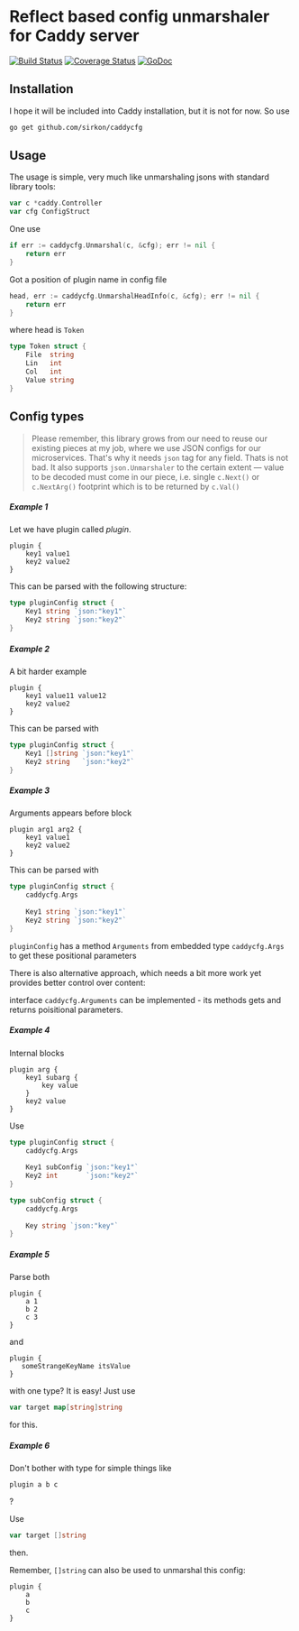 # Reflect based config unmarshaler for Caddy server

[![Build Status](https://travis-ci.org/sirkon/caddycfg.svg?branch=master)](https://travis-ci.org/sirkon/caddycfg) [![Coverage Status](https://coveralls.io/repos/github/sirkon/caddycfg/badge.svg?branch=master)](https://coveralls.io/github/sirkon/caddycfg?branch=master) [![GoDoc](https://godoc.org/github.com/sirkon/caddycfg?status.svg)](https://godoc.org/github.com/sirkoni/caddycfdg)

## Installation

I hope it will be included into Caddy installation, but it is not for now. So use

```bash
go get github.com/sirkon/caddycfg
``` 

## Usage

The usage is simple, very much like unmarshaling jsons with standard library tools:

```go
var c *caddy.Controller
var cfg ConfigStruct
```

One use
```go
if err := caddycfg.Unmarshal(c, &cfg); err != nil {
    return err
}
```

Got a position of plugin name in config file
```go
head, err := caddycfg.UnmarshalHeadInfo(c, &cfg); err != nil {
    return err
}
```
where head is `Token`
```go
type Token struct {
    File  string
    Lin   int
    Col   int
    Value string
}
```

## Config types

> Please remember, this library grows from our need to reuse our existing pieces at my job, where we use JSON configs for our microservices. That's why it needs `json` tag for any field. Thats is not bad. It also supports `json.Unmarshaler` to the certain extent — value to be decoded must come in our piece, i.e. single `c.Next()` or `c.NextArg()` footprint which is to be returned by `c.Val()`


##### Example 1

Let we have plugin called _plugin_.
 
```
plugin {
    key1 value1
    key2 value2
}
```

This can be parsed with the following structure: 

```go
type pluginConfig struct {
	Key1 string `json:"key1"`
	Key2 string `json:"key2"`
} 
```


##### Example 2


A bit harder example

```
plugin {
    key1 value11 value12
    key2 value2
}
```

This can be parsed with

```go
type pluginConfig struct {
	Key1 []string `json:"key1"`
	Key2 string   `json:"key2"`
}
```


##### Example 3

Arguments appears before block

```
plugin arg1 arg2 {
    key1 value1
    key2 value2
}
```

This can be parsed with

```go
type pluginConfig struct {
	caddycfg.Args
	
	Key1 string `json:"key1"`
	Key2 string `json:"key2"`
}
```

`pluginConfig` has a method `Arguments` from embedded type `caddycfg.Args` to get these positional parameters

There is also alternative approach, which needs a bit more work yet provides better control over content: 

interface `caddycfg.Arguments` can be implemented - its methods gets and returns poisitional parameters. 

##### Example 4

Internal blocks

```
plugin arg {
    key1 subarg {
        key value
    }
    key2 value
}
```

Use

```go
type pluginConfig struct {
    caddycfg.Args
    
    Key1 subConfig `json:"key1"`
    Key2 int       `json:"key2"`
}

type subConfig struct {
    caddycfg.Args
    
    Key string `json:"key"`
}
```

##### Example 5

Parse both

```
plugin {
    a 1
    b 2
    c 3
}
```

and

```
plugin {
   someStrangeKeyName itsValue
}
```

with one type? It is easy! Just use

```go
var target map[string]string
```

for this.

##### Example 6

Don't bother with type for simple things like

```
plugin a b c
```
?

Use

```go
var target []string
```

then.

Remember, `[]string` can also be used to unmarshal this config:


```
plugin {
    a
    b
    c
}
```

